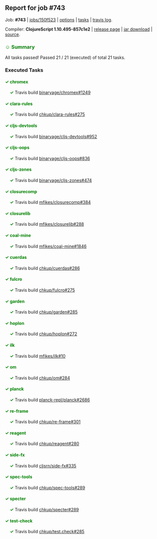 ## Report for job #743

Job: **#743** | [jobs/150f523](https://github.com/cljs-oss/canary/commit/150f523714d6e780853a32d397665f335531b502) | [options](options.edn) | [tasks](tasks.edn) | [travis log](https://travis-ci.org/cljs-oss/canary/builds/472264340).

Compiler: **ClojureScript 1.10.495-857c1e2** | [release page](https://github.com/cljs-oss/canary/releases/tag/r1.10.495-857c1e2) | [jar download](https://github.com/cljs-oss/canary/releases/download/r1.10.495-857c1e2/clojurescript-1.10.495-857c1e2.jar) | [source](https://github.com/clojure/clojurescript/commit/857c1e2013d7e743fc46b398f72728d1be970aa3).

### <b style='color:green'>☺ Summary</b>

All tasks passed! Passed 21 / 21 (executed) of total 21 tasks.

### Executed Tasks

#### <b style='color:green'>&#x2713; chromex</b>
&nbsp;&nbsp;&nbsp;&nbsp;<b style='color:green'>&#x2713;</b> Travis build [binaryage/chromex#1249](https://travis-ci.org/binaryage/chromex/builds/472265023)<br>

#### <b style='color:green'>&#x2713; clara-rules</b>
&nbsp;&nbsp;&nbsp;&nbsp;<b style='color:green'>&#x2713;</b> Travis build [chkup/clara-rules#275](https://travis-ci.org/chkup/clara-rules/builds/472265025)<br>

#### <b style='color:green'>&#x2713; cljs-devtools</b>
&nbsp;&nbsp;&nbsp;&nbsp;<b style='color:green'>&#x2713;</b> Travis build [binaryage/cljs-devtools#952](https://travis-ci.org/binaryage/cljs-devtools/builds/472265027)<br>

#### <b style='color:green'>&#x2713; cljs-oops</b>
&nbsp;&nbsp;&nbsp;&nbsp;<b style='color:green'>&#x2713;</b> Travis build [binaryage/cljs-oops#836](https://travis-ci.org/binaryage/cljs-oops/builds/472265029)<br>

#### <b style='color:green'>&#x2713; cljs-zones</b>
&nbsp;&nbsp;&nbsp;&nbsp;<b style='color:green'>&#x2713;</b> Travis build [binaryage/cljs-zones#474](https://travis-ci.org/binaryage/cljs-zones/builds/472265039)<br>

#### <b style='color:green'>&#x2713; closurecomp</b>
&nbsp;&nbsp;&nbsp;&nbsp;<b style='color:green'>&#x2713;</b> Travis build [mfikes/closurecomp#384](https://travis-ci.org/mfikes/closurecomp/builds/472265041)<br>

#### <b style='color:green'>&#x2713; closurelib</b>
&nbsp;&nbsp;&nbsp;&nbsp;<b style='color:green'>&#x2713;</b> Travis build [mfikes/closurelib#288](https://travis-ci.org/mfikes/closurelib/builds/472265052)<br>

#### <b style='color:green'>&#x2713; coal-mine</b>
&nbsp;&nbsp;&nbsp;&nbsp;<b style='color:green'>&#x2713;</b> Travis build [mfikes/coal-mine#1846](https://travis-ci.org/mfikes/coal-mine/builds/472265054)<br>

#### <b style='color:green'>&#x2713; cuerdas</b>
&nbsp;&nbsp;&nbsp;&nbsp;<b style='color:green'>&#x2713;</b> Travis build [chkup/cuerdas#286](https://travis-ci.org/chkup/cuerdas/builds/472265060)<br>

#### <b style='color:green'>&#x2713; fulcro</b>
&nbsp;&nbsp;&nbsp;&nbsp;<b style='color:green'>&#x2713;</b> Travis build [chkup/fulcro#275](https://travis-ci.org/chkup/fulcro/builds/472265062)<br>

#### <b style='color:green'>&#x2713; garden</b>
&nbsp;&nbsp;&nbsp;&nbsp;<b style='color:green'>&#x2713;</b> Travis build [chkup/garden#285](https://travis-ci.org/chkup/garden/builds/472265064)<br>

#### <b style='color:green'>&#x2713; hoplon</b>
&nbsp;&nbsp;&nbsp;&nbsp;<b style='color:green'>&#x2713;</b> Travis build [chkup/hoplon#272](https://travis-ci.org/chkup/hoplon/builds/472265070)<br>

#### <b style='color:green'>&#x2713; ilk</b>
&nbsp;&nbsp;&nbsp;&nbsp;<b style='color:green'>&#x2713;</b> Travis build [mfikes/ilk#10](https://travis-ci.org/mfikes/ilk/builds/472265096)<br>

#### <b style='color:green'>&#x2713; om</b>
&nbsp;&nbsp;&nbsp;&nbsp;<b style='color:green'>&#x2713;</b> Travis build [chkup/om#284](https://travis-ci.org/chkup/om/builds/472265100)<br>

#### <b style='color:green'>&#x2713; planck</b>
&nbsp;&nbsp;&nbsp;&nbsp;<b style='color:green'>&#x2713;</b> Travis build [planck-repl/planck#2686](https://travis-ci.org/planck-repl/planck/builds/472265137)<br>

#### <b style='color:green'>&#x2713; re-frame</b>
&nbsp;&nbsp;&nbsp;&nbsp;<b style='color:green'>&#x2713;</b> Travis build [chkup/re-frame#301](https://travis-ci.org/chkup/re-frame/builds/472265140)<br>

#### <b style='color:green'>&#x2713; reagent</b>
&nbsp;&nbsp;&nbsp;&nbsp;<b style='color:green'>&#x2713;</b> Travis build [chkup/reagent#280](https://travis-ci.org/chkup/reagent/builds/472265106)<br>

#### <b style='color:green'>&#x2713; side-fx</b>
&nbsp;&nbsp;&nbsp;&nbsp;<b style='color:green'>&#x2713;</b> Travis build [cljsrn/side-fx#335](https://travis-ci.org/cljsrn/side-fx/builds/472265181)<br>

#### <b style='color:green'>&#x2713; spec-tools</b>
&nbsp;&nbsp;&nbsp;&nbsp;<b style='color:green'>&#x2713;</b> Travis build [chkup/spec-tools#289](https://travis-ci.org/chkup/spec-tools/builds/472265176)<br>

#### <b style='color:green'>&#x2713; specter</b>
&nbsp;&nbsp;&nbsp;&nbsp;<b style='color:green'>&#x2713;</b> Travis build [chkup/specter#289](https://travis-ci.org/chkup/specter/builds/472265203)<br>

#### <b style='color:green'>&#x2713; test-check</b>
&nbsp;&nbsp;&nbsp;&nbsp;<b style='color:green'>&#x2713;</b> Travis build [chkup/test.check#285](https://travis-ci.org/chkup/test.check/builds/472265214)<br>